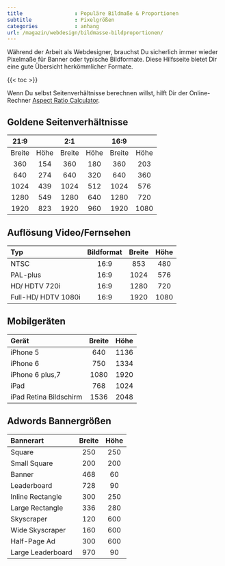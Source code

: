 ```yaml
---
title                 : Populäre Bildmaße & Proportionen
subtitle              : Pixelgrößen
categories            : anhang
url: /magazin/webdesign/bildmasse-bildproportionen/
---
```

Während der Arbeit als Webdesigner, brauchst Du sicherlich immer wieder Pixelmaße für Banner oder typische Bildformate. Diese Hilfsseite bietet Dir eine gute Übersicht herkömmlicher Formate.
<!-- readmore -->

{{< toc >}}

Wenn Du selbst Seitenverhältnisse berechnen willst, hilft Dir der Online-Rechner [Aspect Ratio Calculator](https://andrew.hedges.name/experiments/aspect_ratio/).

## Goldene Seitenverhältnisse

|  21:9  |    |  2:1  |    | 16:9 |   |
|:-----:|:-----:|:-----:|:-----:|:-----:|:-----:|
| Breite | Höhe | Breite | Höhe | Breite | Höhe |
|  360  | 154  |  360  | 180  | 360    |   203  |
|  640  | 274  |  640  | 320  | 640    |   360  |
| 1024  | 439  | 1024  | 512  |1024    |   576  |
| 1280  | 549  | 1280  | 640  |1280    |   720  |
| 1920  | 823  | 1920  | 960  |1920    |  1080  |

## Auflösung Video/Fernsehen

| Typ   | Bildformat |  Breite   |   Höhe   |
|:---------------------|:-----:|:-------:|:-------:|
| NTSC                | 16:9  |  853    |   480   |
| PAL-plus            | 16:9  |  1024   |   576   |
| HD/ HDTV 720i       | 16:9  |  1280   |   720   |
| Full-HD/ HDTV 1080i | 16:9  |  1920   |  1080   |


## Mobilgeräten

| Gerät   |    Breite   |   Höhe   |
|:--------------------|:-------:|:-------:|
| iPhone 5        |  640    |   1136    |
| iPhone 6        |   750   |   1334    |
| iPhone 6 plus,7   |   1080   |  1920    |
| iPad            |    768 |   1024    |
| iPad Retina Bildschirm  |  1536  |   2048    |

## Adwords Bannergrößen

| Bannerart   |    Breite   |   Höhe   |
|:-----------------|:-------:|:---------:|
|  Square         |   250 | 250
|  Small Square   |   200 | 200
|  Banner         |   468 | 60
|  Leaderboard    |   728 | 90
|  Inline Rectangle   |   300 | 250
|  Large Rectangle   |   336 | 280
|  Skyscraper     |   120 | 600
|  Wide Skyscraper   |   160 | 600
|  Half-Page Ad   |   300 | 600
|  Large Leaderboard   |   970 | 90
